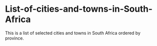 # List-of-cities-and-towns-in-South-Africa
This is a list of selected cities and towns in South Africa ordered by province.
